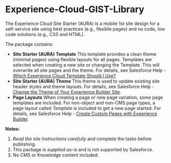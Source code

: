# Experience-Cloud-GIST-Library
The Experience Cloud Site Starter (AURA) is a mobile 1st site design for a self-service site using best practices (e.g., flexible pages) and no code, low code solutions (e.g., CSS and HTML).


The package contains:

* **Site Starter (AURA) Template**
    This template provides a clean theme (minimal pages) using flexible layouts for all pages.
    Templates are selected when creating a new site or changing the Template. This will overwrite all site pages and the theme. 
    For details, see Salesforce Help - [Which Experience Cloud Template Should I Use?](https://help.salesforce.com/s/articleView?id=sf.siteforce_commtemp_intro.htm&type=5)
* **Site Starter (AURA) Theme**
    This theme is used to update existing site header styles and theme layouts.
    For details, see Salesforce Help - [Change the Theme of Your Experience Builder Site](https://help.salesforce.com/s/articleView?id=sf.community_builder_theme_change.htm&type=5).
* **Page Layouts**
    When creating a page or new page variation, some page templates are included. For non-object and non-CMS page types, a page layout called *Template* is included to get a new page started. 
    For details, see Salesforce Help - [Create Custom Pages with Experience Builder](https://help.salesforce.com/s/articleView?id=sf.community_builder_create_page.htm&type=5). 

**Notes:**

1. *Read the site Instructions carefully* and complete the tasks before publishing.
2. This package is *supplied as-is* and is not supported by Salesforce.
3. No CMS or Knowledge content included.

